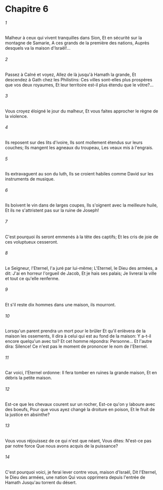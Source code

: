 # Chapitre 6

###### 1
Malheur à ceux qui vivent tranquilles dans Sion, Et en sécurité sur la montagne de Samarie, A ces grands de la première des nations, Auprès desquels va la maison d'Israël!...
###### 2
Passez à Calné et voyez, Allez de là jusqu'à Hamath la grande, Et descendez à Gath chez les Philistins: Ces villes sont-elles plus prospères que vos deux royaumes, Et leur territoire est-il plus étendu que le vôtre?...
###### 3
Vous croyez éloigné le jour du malheur, Et vous faites approcher le règne de la violence.
###### 4
Ils reposent sur des lits d'ivoire, Ils sont mollement étendus sur leurs couches; Ils mangent les agneaux du troupeau, Les veaux mis à l'engrais.
###### 5
Ils extravaguent au son du luth, Ils se croient habiles comme David sur les instruments de musique.
###### 6
Ils boivent le vin dans de larges coupes, Ils s'oignent avec la meilleure huile, Et ils ne s'attristent pas sur la ruine de Joseph!
###### 7
C'est pourquoi ils seront emmenés à la tête des captifs; Et les cris de joie de ces voluptueux cesseront.
###### 8
Le Seigneur, l'Eternel, l'a juré par lui-même; L'Eternel, le Dieu des armées, a dit: J'ai en horreur l'orgueil de Jacob, Et je hais ses palais; Je livrerai la ville et tout ce qu'elle renferme.
###### 9
Et s'il reste dix hommes dans une maison, ils mourront.
###### 10
Lorsqu'un parent prendra un mort pour le brûler Et qu'il enlèvera de la maison les ossements, Il dira à celui qui est au fond de la maison: Y a-t-il encore quelqu'un avec toi? Et cet homme répondra: Personne... Et l'autre dira: Silence! Ce n'est pas le moment de prononcer le nom de l'Eternel.
###### 11
Car voici, l'Eternel ordonne: Il fera tomber en ruines la grande maison, Et en débris la petite maison.
###### 12
Est-ce que les chevaux courent sur un rocher, Est-ce qu'on y laboure avec des boeufs, Pour que vous ayez changé la droiture en poison, Et le fruit de la justice en absinthe?
###### 13
Vous vous réjouissez de ce qui n'est que néant, Vous dites: N'est-ce pas par notre force Que nous avons acquis de la puissance?
###### 14
C'est pourquoi voici, je ferai lever contre vous, maison d'Israël, Dit l'Eternel, le Dieu des armées, une nation Qui vous opprimera depuis l'entrée de Hamath Jusqu'au torrent du désert.
